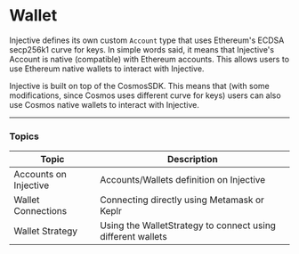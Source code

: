 # Wallet

Injective defines its own custom `Account` type that uses Ethereum's ECDSA secp256k1 curve for keys. In simple words said, it means that Injective's Account is native (compatible) with Ethereum accounts. This allows users to use Ethereum native wallets to interact with Injective.

Injective is built on top of the CosmosSDK. This means that (with some modifications, since Cosmos uses different curve for keys) users can also use Cosmos native wallets to interact with Injective.

***

### Topics

| Topic                 | Description                                                 |
| --------------------- | ----------------------------------------------------------- |
| Accounts on Injective | Accounts/Wallets definition on Injective                    |
| Wallet Connections    | Connecting directly using Metamask or Keplr                 |
| Wallet Strategy       | Using the WalletStrategy to connect using different wallets |
